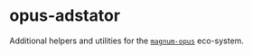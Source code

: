 # opus-adstator

Additional helpers and utilities for the [`magnum-opus`](https://github.com/nicc777/magnum-opus) eco-system.
